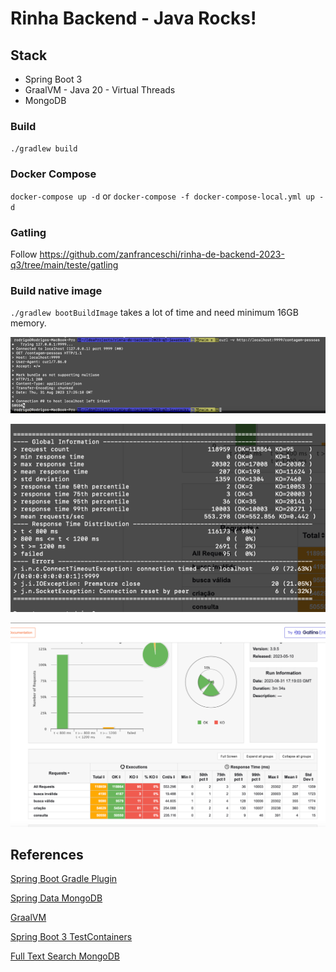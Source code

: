 # Rinha Backend - Java Rocks!

## Stack
 * Spring Boot 3
 * GraalVM - Java 20 - Virtual Threads
 * MongoDB

### Build

`./gradlew build`

### Docker Compose

`docker-compose up -d` or `docker-compose -f docker-compose-local.yml up -d`

### Gatling

Follow https://github.com/zanfranceschi/rinha-de-backend-2023-q3/tree/main/teste/gatling

### Build native image

`./gradlew bootBuildImage` takes a lot of time and need minimum 16GB memory.

![img_5.png](img_5.png)

![img_4.png](img_4.png)

![img_3.png](img_3.png)


## References
[Spring Boot Gradle Plugin](https://docs.spring.io/spring-boot/docs/current/gradle-plugin/reference/htmlsingle/#build-image.examples)

[Spring Data MongoDB](https://docs.spring.io/spring-data/mongodb/docs/current/reference/html/#mapping-usage-indexes.text-index)

[GraalVM](https://www.graalvm.org/latest/docs/getting-started/macos/)

[Spring Boot 3 TestContainers](https://spring.io/blog/2023/06/23/improved-testcontainers-support-in-spring-boot-3-1)

[Full Text Search MongoDB](https://stackoverflow.com/questions/54066573/how-to-create-full-text-search-query-in-mongodb-with-spring-data)